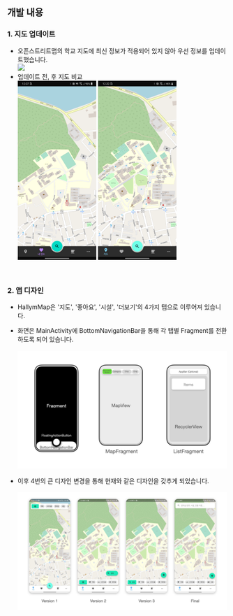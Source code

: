## 개발 내용

### 1. 지도 업데이트
* 오픈스트리트맵의 학교 지도에 최신 정보가 적용되어 있지 않아 우선 정보를 업데이트했습니다.
<br><img src="/res/dev/img_01.png" width="720px"/>
* 업데이트 전, 후 지도 비교
<br><img src="/res/dev/img_02.png" width="180px"/> <img src="/res/dev/img_03.png" width="180px"/>
<br>

### 2. 앱 디자인
* HallymMap은 '지도', '좋아요', '시설', '더보기'의 4가지 탭으로 이루어져 있습니다.
* 화면은 MainActivity에 BottomNavigationBar을 통해 각 탭별 Fragment를 전환하도록 되어 있습니다.
<br><br><img src="/res/dev/img_04.png" width="720px"/>

* 이후 4번의 큰 디자인 변경을 통해 현재와 같은 디자인을 갖추게 되었습니다.
<br><br><img src="/res/dev/img_05.png" width="720px"/>




